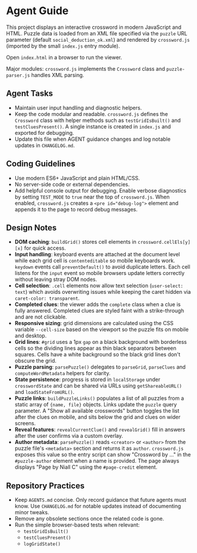 # Agent Guide

This project displays an interactive crossword in modern JavaScript and HTML.
Puzzle data is loaded from an XML file specified via the `puzzle` URL parameter
(default `social_deduction_ok.xml`) and rendered by `crossword.js` (imported by
the small `index.js` entry module).

Open `index.html` in a browser to run the viewer.

Major modules: `crossword.js` implements the `Crossword` class and `puzzle-parser.js` handles XML parsing.
## Agent Tasks
- Maintain user input handling and diagnostic helpers.
- Keep the code modular and readable. `crossword.js` defines the `Crossword`
  class with helper methods such as `testGridIsBuilt()` and `testCluesPresent()`.
  A single instance is created in `index.js` and exported for debugging.
- Update this file when AGENT guidance changes and log notable updates in
  `CHANGELOG.md`.

## Coding Guidelines
- Use modern ES6+ JavaScript and plain HTML/CSS.
- No server-side code or external dependencies.
- Add helpful console output for debugging. Enable verbose diagnostics by setting
  `TEST_MODE` to `true` near the top of `crossword.js`.
  When enabled, `crossword.js` creates a `<pre id="debug-log">` element and
  appends it to the page to record debug messages.

## Design Notes
- **DOM caching**: `buildGrid()` stores cell elements in
  `crossword.cellEls[y][x]` for quick access.
- **Input handling**: keyboard events are attached at the document level while
    each grid cell is `contenteditable` so mobile keyboards work. `keydown` events
    call `preventDefault()` to avoid duplicate letters. Each cell listens for the
    `input` event so mobile browsers update letters correctly without leaving stray
    DOM nodes.
 - **Cell selection**: `.cell` elements now allow text selection (`user-select:
   text`) which avoids overwriting issues while keeping the caret hidden via
   `caret-color: transparent`.
- **Completed clues**: the viewer adds the `complete` class when a clue is fully
  answered. Completed clues are styled faint with a strike-through and are not
  clickable.
- **Responsive sizing**: grid dimensions are calculated using the CSS variable
  `--cell-size` based on the viewport so the puzzle fits on mobile and desktop.
- **Grid lines**: `#grid` uses a 1px `gap` on a black background with borderless
  cells so the dividing lines appear as thin black separators between squares.
  Cells have a white background so the black grid lines don't obscure the grid.
- **Puzzle parsing**: `parsePuzzle()` delegates to `parseGrid`, `parseClues`
  and `computeWordMetadata` helpers for clarity.
- **State persistence**: progress is stored in `localStorage` under
  `crosswordState` and can be shared via URLs using `getShareableURL()`
  and `loadStateFromURL()`.
- **Puzzle links**: `buildPuzzleLinks()` populates a list of all puzzles from a
  static array of `{name, file}` objects. Links update the `puzzle` query
  parameter. A "Show all available crosswords" button toggles the list after the
  clues on mobile, and sits below the grid and clues on wider screens.
- **Reveal features**: `revealCurrentClue()` and `revealGrid()` fill in answers
  after the user confirms via a custom overlay.
 - **Author metadata**: `parsePuzzle()` reads `<creator>` or `<author>` from the
   puzzle file's `<metadata>` section and returns it as `author`. `crossword.js`
   exposes this value so the entry script can show "Crossword by ..." in the
   `#puzzle-author` element when a name is provided. The page always displays
   "Page by Niall C" using the `#page-credit` element.

## Repository Practices
- Keep `AGENTS.md` concise. Only record guidance that future agents must know.
  Use `CHANGELOG.md` for notable updates instead of documenting minor tweaks.
- Remove any obsolete sections once the related code is gone.
- Run the simple browser-based tests when relevant:
  - `testGridIsBuilt()`
  - `testCluesPresent()`
  - `logGridState()`

